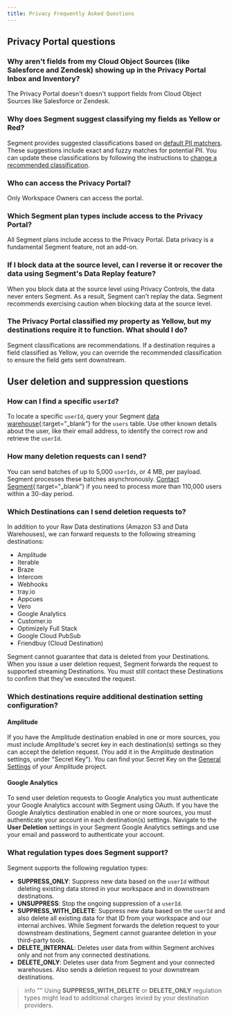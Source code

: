 ```yaml
---
title: Privacy Frequently Asked Questions
---
```


## Privacy Portal questions

### Why aren't fields from my Cloud Object Sources (like Salesforce and Zendesk) showing up in the Privacy Portal Inbox and Inventory?

The Privacy Portal doesn't doesn't support fields from Cloud Object Sources like Salesforce or Zendesk.

### Why does Segment suggest classifying my fields as Yellow or Red?

Segment provides suggested classifications based on [default PII matchers](/docs/privacy/portal/#default-pii-matchers). These suggestions include exact and fuzzy matches for potential PII. You can update these classifications by following the instructions to [change a recommended classification](/docs/privacy/portal/#change-a-recommended-classification).

### Who can access the Privacy Portal?

Only Workspace Owners can access the portal.

### Which Segment plan types include access to the Privacy Portal?

All Segment plans include access to the Privacy Portal. Data privacy is a fundamental Segment feature, not an add-on.

### If I block data at the source level, can I reverse it or recover the data using Segment's Data Replay feature?

When you block data at the source level using Privacy Controls, the data never enters Segment. As a result, Segment can't replay the data. Segment recommends exercising caution when blocking data at the source level.

### The Privacy Portal classified my property as Yellow, but my destinations require it to function. What should I do?

Segment classifications are recommendations. If a destination requires a field classified as Yellow, you can override the recommended classification to ensure the field gets sent downstream.

## User deletion and suppression questions

### How can I find a specific `userId`?

To locate a specific `userId`, query your Segment [data warehouse](https://segment.com/warehouses){:target="_blank”} for the `users` table. Use other known details about the user, like their email address, to identify the correct row and retrieve the `userId`.

### How many deletion requests can I send?

You can send batches of up to 5,000 `userIds`, or 4 MB, per payload. Segment processes these batches asynchronously. [Contact Segment](https://segment.com/help/contact/){:target="_blank”} if you need to process more than 110,000 users within a 30-day period.

### Which Destinations can I send deletion requests to?

In addition to your Raw Data destinations (Amazon S3 and Data Warehouses), we can forward requests to the following streaming destinations:

- Amplitude
- Iterable
- Braze
- Intercom
- Webhooks
- tray.io
- Appcues
- Vero
- Google Analytics
- Customer.io
- Optimizely Full Stack
- Google Cloud PubSub
- Friendbuy (Cloud Destination)

Segment cannot guarantee that data is deleted from your Destinations. When you issue a user deletion request, Segment forwards the request to supported streaming Destinations. You must still contact these Destinations to confirm that they've executed the request.

### Which destinations require additional destination setting configuration?

#### Amplitude
If you have the Amplitude destination enabled in one or more sources, you must include Amplitude's secret key in each destination(s) settings so they can accept the deletion request. (You add it in the Amplitude destination settings, under "Secret Key"). You can find your Secret Key on the [General Settings](https://help.amplitude.com/hc/en-us/articles/235649848-Settings) of your Amplitude project.

#### Google Analytics
To send user deletion requests to Google Analytics you must authenticate your Google Analytics account with Segment using OAuth. If you have the Google Analytics destination enabled in one or more sources, you must authenticate your account in each destination(s) settings. Navigate to the **User Deletion** settings in your Segment Google Analytics settings and use your email and password to authenticate your account.

### What regulation types does Segment support?

Segment supports the following regulation types:
- **SUPPRESS_ONLY**: Suppress new data based on the `userId` without deleting existing data stored in your workspace and in downstream destinations.
- **UNSUPPRESS**: Stop the ongoing suppression of a `userId`.
- **SUPPRESS_WITH_DELETE**: Suppress new data based on the `userId` and also delete all existing data for that ID from your workspace and our internal archives. While Segment forwards the deletion request to your downstream destinations, Segment cannot guarantee deletion in your third-party tools.
- **DELETE_INTERNAL**: Deletes user data from within Segment archives only and not from any connected destinations.
- **DELETE_ONLY**: Deletes user data from Segment and your connected warehouses. Also sends a deletion request to your downstream destinations.


> info ""
> Using **SUPPRESS_WITH_DELETE** or **DELETE_ONLY** regulation types might lead to additional charges levied by your destination providers.